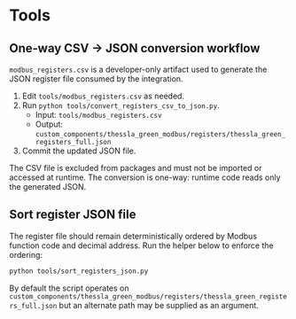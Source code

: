 # Tools

## One-way CSV → JSON conversion workflow

`modbus_registers.csv` is a developer-only artifact used to generate the JSON register file consumed by the integration.

1. Edit `tools/modbus_registers.csv` as needed.
2. Run `python tools/convert_registers_csv_to_json.py`.
   - Input: `tools/modbus_registers.csv`
   - Output: `custom_components/thessla_green_modbus/registers/thessla_green_registers_full.json`
3. Commit the updated JSON file.

The CSV file is excluded from packages and must not be imported or accessed at runtime. The conversion is one-way: runtime code reads only the generated JSON.

## Sort register JSON file

The register file should remain deterministically ordered by Modbus function code
and decimal address. Run the helper below to enforce the ordering:

```bash
python tools/sort_registers_json.py
```

By default the script operates on
`custom_components/thessla_green_modbus/registers/thessla_green_registers_full.json`
but an alternate path may be supplied as an argument.
